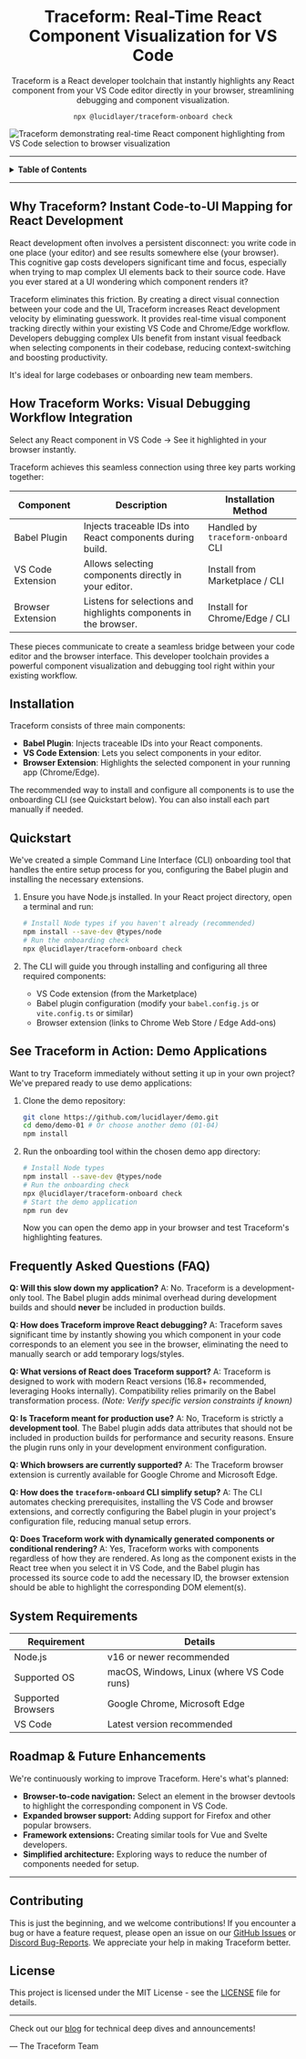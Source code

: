 <h1 align="center">Traceform: Real-Time React Component Visualization for VS Code</h1>
<p align="center">Traceform is a React developer toolchain that instantly highlights any React component from your VS Code editor directly in your browser, streamlining debugging and component visualization.</p>

<p align="center"><code>npx @lucidlayer/traceform-onboard check</code></p>

![Traceform demonstrating real-time React component highlighting from VS Code selection to browser visualization](./.github/demo.gif)

---

<details>
<summary><strong>Table&nbsp;of&nbsp;Contents</strong></summary>

- [Why Traceform? Instant Code-to-UI Mapping for React Development](#why-traceform-instant-code-to-ui-mapping-for-react-development)
- [Core Functionality: Visual Debugging Workflow Integration](#core-functionality-visual-debugging-workflow-integration)
- [Quick Setup Guide with Traceform Onboard CLI](#quick-setup-guide-with-traceform-onboard-cli)
- [See Traceform in Action: Demo Applications](#see-traceform-in-action-demo-applications)
- [Frequently Asked Questions (FAQ)](#frequently-asked-questions-faq)
- [System Requirements](#system-requirements)
- [Roadmap & Future Enhancements](#roadmap--future-enhancements)
- [Contributing](#contributing)
- [License](#license)

</details>

---

## Why Traceform? Instant Code-to-UI Mapping for React Development

React development often involves a persistent disconnect: you write code in one place (your editor) and see results somewhere else (your browser). This cognitive gap costs developers significant time and focus, especially when trying to map complex UI elements back to their source code. Have you ever stared at a UI wondering which component renders it?

Traceform eliminates this friction. By creating a direct visual connection between your code and the UI, Traceform increases React development velocity by eliminating guesswork. It provides real-time visual component tracking directly within your existing VS Code and Chrome/Edge workflow. Developers debugging complex UIs benefit from instant visual feedback when selecting components in their codebase, reducing context-switching and boosting productivity. 

It's ideal for large codebases or onboarding new team members.

## How Traceform Works: Visual Debugging Workflow Integration

Select any React component in VS Code → See it highlighted in your browser instantly.

Traceform achieves this seamless connection using three key parts working together:

| Component           | Description                                      | Installation Method        |
|---------------------|--------------------------------------------------|----------------------------|
| Babel Plugin        | Injects traceable IDs into React components during build. | Handled by `traceform-onboard` CLI |
| VS Code Extension   | Allows selecting components directly in your editor. | Install from Marketplace / CLI |
| Browser Extension | Listens for selections and highlights components in the browser. | Install for Chrome/Edge / CLI |

These pieces communicate to create a seamless bridge between your code editor and the browser interface. This developer toolchain provides a powerful component visualization and debugging tool right within your existing workflow.

## Installation

Traceform consists of three main components:
- **Babel Plugin**: Injects traceable IDs into your React components.
- **VS Code Extension**: Lets you select components in your editor.
- **Browser Extension**: Highlights the selected component in your running app (Chrome/Edge).

The recommended way to install and configure all components is to use the onboarding CLI (see Quickstart below). You can also install each part manually if needed.

## Quickstart

We've created a simple Command Line Interface (CLI) onboarding tool that handles the entire setup process for you, configuring the Babel plugin and installing the necessary extensions.

1.  Ensure you have Node.js installed. In your React project directory, open a terminal and run:
    ```bash
    # Install Node types if you haven't already (recommended)
    npm install --save-dev @types/node 
    # Run the onboarding check
    npx @lucidlayer/traceform-onboard check
    ```

2.  The CLI will guide you through installing and configuring all three required components:
    *   VS Code extension (from the Marketplace)
    *   Babel plugin configuration (modify your `babel.config.js` or `vite.config.ts` or similar)
    *   Browser extension (links to Chrome Web Store / Edge Add-ons)

## See Traceform in Action: Demo Applications

Want to try Traceform immediately without setting it up in your own project? We've prepared ready to use demo applications:

1.  Clone the demo repository:
    ```bash
    git clone https://github.com/lucidlayer/demo.git
    cd demo/demo-01 # Or choose another demo (01-04)
    npm install
    ```

2.  Run the onboarding tool within the chosen demo app directory:
    ```bash
    # Install Node types 
    npm install --save-dev @types/node
    # Run the onboarding check
    npx @lucidlayer/traceform-onboard check
    # Start the demo application
    npm run dev
    ```
    Now you can open the demo app in your browser and test Traceform's highlighting features.

## Frequently Asked Questions (FAQ)

**Q: Will this slow down my application?**
A: No. Traceform is a development-only tool. The Babel plugin adds minimal overhead during development builds and should **never** be included in production builds.

**Q: How does Traceform improve React debugging?**
A: Traceform saves significant time by instantly showing you which component in your code corresponds to an element you see in the browser, eliminating the need to manually search or add temporary logs/styles.

**Q: What versions of React does Traceform support?**
A: Traceform is designed to work with modern React versions (16.8+ recommended, leveraging Hooks internally). Compatibility relies primarily on the Babel transformation process. *(Note: Verify specific version constraints if known)*

**Q: Is Traceform meant for production use?**
A: No, Traceform is strictly a **development tool**. The Babel plugin adds data attributes that should not be included in production builds for performance and security reasons. Ensure the plugin runs only in your development environment configuration.

**Q: Which browsers are currently supported?**
A: The Traceform browser extension is currently available for Google Chrome and Microsoft Edge.

**Q: How does the `traceform-onboard` CLI simplify setup?**
A: The CLI automates checking prerequisites, installing the VS Code and browser extensions, and correctly configuring the Babel plugin in your project's configuration file, reducing manual setup errors.

**Q: Does Traceform work with dynamically generated components or conditional rendering?**
A: Yes, Traceform works with components regardless of how they are rendered. As long as the component exists in the React tree when you select it in VS Code, and the Babel plugin has processed its source code to add the necessary ID, the browser extension should be able to highlight the corresponding DOM element(s).

## System Requirements

| Requirement       | Details                                     |
|-------------------|---------------------------------------------|
| Node.js           | v16 or newer recommended                    |
| Supported OS      | macOS, Windows, Linux (where VS Code runs)  |
| Supported Browsers| Google Chrome, Microsoft Edge               |
| VS Code           | Latest version recommended                  |

## Roadmap & Future Enhancements

We're continuously working to improve Traceform. Here's what's planned:

-   **Browser-to-code navigation:** Select an element in the browser devtools to highlight the corresponding component in VS Code.
-   **Expanded browser support:** Adding support for Firefox and other popular browsers.
-   **Framework extensions:** Creating similar tools for Vue and Svelte developers.
-   **Simplified architecture:** Exploring ways to reduce the number of components needed for setup.

---

## Contributing

This is just the beginning, and we welcome contributions! If you encounter a bug or have a feature request, please open an issue on our [GitHub Issues](https://github.com/lucidlayer/traceform/issues) or [Discord Bug-Reports](https://discord.gg/dsrFUNGjCB). We appreciate your help in making Traceform better.

## License

This project is licensed under the MIT License - see the [LICENSE](LICENSE) file for details.

---

Check out our [blog](./blog/README.md) for technical deep dives and announcements!

— The Traceform Team
